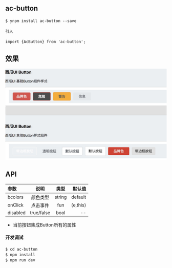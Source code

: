 ## ac-button

```
$ ynpm install ac-button --save

引入

import {AcButton} from 'ac-button';

```

## 效果

![](media/15355446781426/15355454605269.jpg)

## API

|参数|说明|类型|默认值|
|:--|:---:|:--:|---:|
|bcolors|颜色类型|string|default|
|onClick|点击事件|fun|(e,this)|
|disabled|true/false| bool| --|

* 当前按钮集成Button所有的属性

#### 开发调试

```sh
$ cd ac-button
$ npm install
$ npm run dev
```

